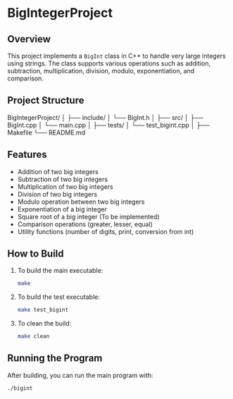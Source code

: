 # BigIntegerProject

## Overview
This project implements a `BigInt` class in C++ to handle very large integers using strings. The class supports various operations such as addition, subtraction, multiplication, division, modulo, exponentiation, and comparison.

## Project Structure

BigIntegerProject/
│
├── include/
│ └── BigInt.h
│
├── src/
│ ├── BigInt.cpp
│ └── main.cpp
│
├── tests/
│ └── test_bigint.cpp
│
├── Makefile
└── README.md

## Features
- Addition of two big integers
- Subtraction of two big integers
- Multiplication of two big integers
- Division of two big integers
- Modulo operation between two big integers
- Exponentiation of a big integer
- Square root of a big integer (To be implemented)
- Comparison operations (greater, lesser, equal)
- Utility functions (number of digits, print, conversion from int)

## How to Build
1. To build the main executable:
    ```sh
    make
    ```

2. To build the test executable:
    ```sh
    make test_bigint
    ```

3. To clean the build:
    ```sh
    make clean
    ```

## Running the Program
After building, you can run the main program with:
```sh
./bigint